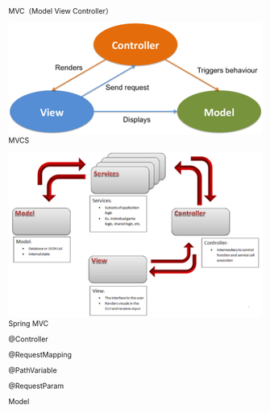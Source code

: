 MVC（Model View Controller）

![](/assets/mvc.png)MVCS

![](/assets/mvcs.png)Spring MVC

@Controller

@RequestMapping

@PathVariable

@RequestParam

Model

